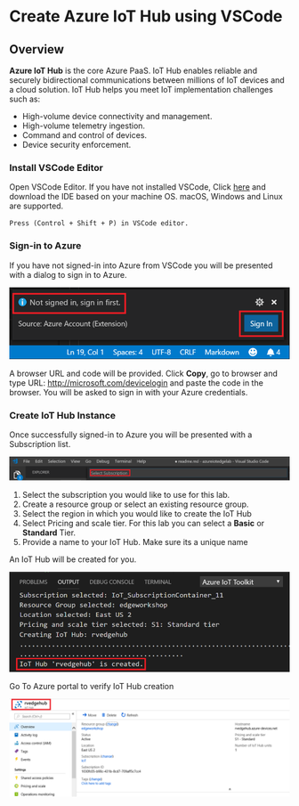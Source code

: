# Create Azure IoT Hub using VSCode

## Overview

**Azure IoT Hub** is the core Azure PaaS. IoT Hub enables reliable and securely bidirectional communications between millions of IoT devices and a cloud solution. IoT Hub helps you meet IoT implementation challenges such as:

* High-volume device connectivity and management.
* High-volume telemetry ingestion.
* Command and control of devices.
* Device security enforcement.

### Install VSCode Editor

Open VSCode Editor. If you have not installed VSCode, Click [here](https://code.visualstudio.com/) and download the IDE based on your machine OS. macOS, Windows and Linux are supported.

```editor
Press (Control + Shift + P) in VSCode editor.
```

### Sign-in to Azure

If you have not signed-in into Azure from VSCode you will be presented with a dialog to sign in to Azure.

![Sign In](/iothub/images/02_signing_to_iothub.png)

A browser URL and code will be provided. Click **Copy**, go to browser and type URL: http://microsoft.com/devicelogin and paste the code in the browser. You will be asked to sign in with your Azure credentials.

### Create IoT Hub Instance

Once successfully signed-in to Azure you will be presented with a Subscription list.

![Select Subscription](/iothub/images/03_select_subscription.png)

1. Select the subscription you would like to use for this lab.
2. Create a resource group or select an existing resource group.
3. Select the region in which you would like to create the IoT Hub
4. Select Pricing and scale tier. For this lab you can select a **Basic** or **Standard** Tier.
5. Provide a name to your IoT Hub. Make sure its a unique name

An IoT Hub will be created for you.

![Create IoT hub](/iothub/images/04_iothub_creation.png)

Go To Azure portal to verify IoT Hub creation

![IoT Hub](/iothub/images/05_iothub_overview.png)